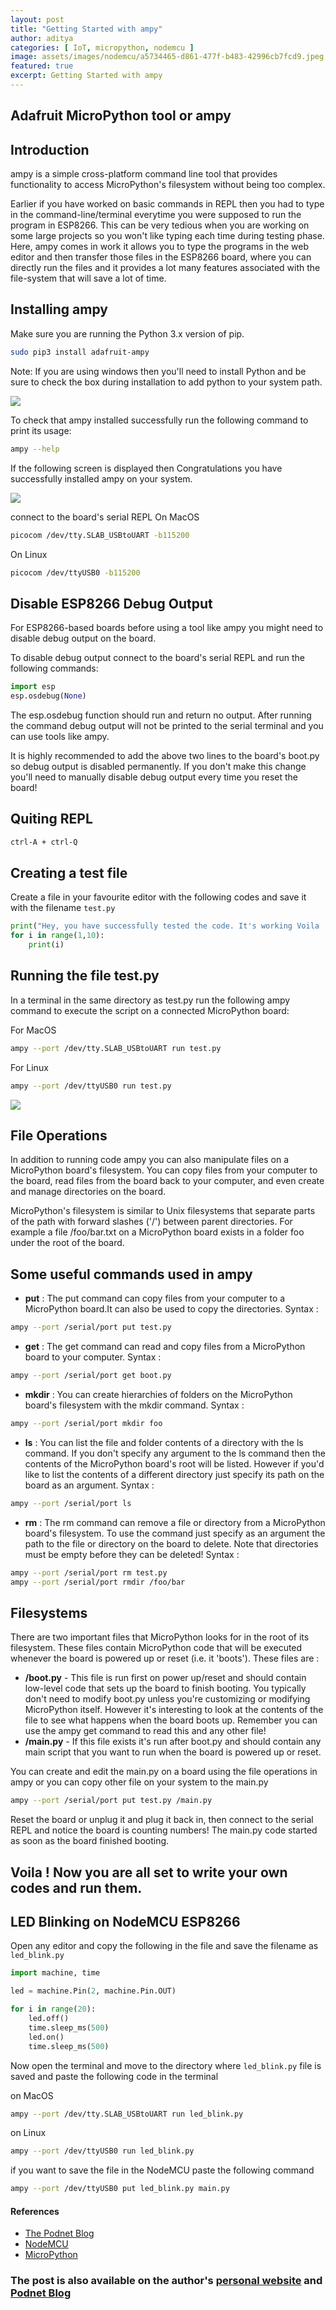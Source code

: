 ```yaml
---
layout: post
title: "Getting Started with ampy"
author: aditya
categories: [ IoT, micropython, nodemcu ]
image: assets/images/nodemcu/a5734465-d861-477f-b483-42996cb7fcd9.jpeg
featured: true
excerpt: Getting Started with ampy
---
```


## Adafruit MicroPython tool or ampy

## Introduction

ampy is a simple cross-platform command line tool that provides functionality to access MicroPython's filesystem without being too complex.

Earlier if you have worked on basic commands in REPL then you had to type in the command-line/terminal everytime you were supposed to run the program in ESP8266. This can be very tedious when you are working on some large projects so you won't like typing each time during testing phase. Here, ampy comes in work it allows you to type the programs in the web editor and then transfer those files in the ESP8266 board, where you can directly run the files and it provides a lot many features associated with the file-system that will save a lot of time.

## Installing ampy

Make sure you are running the Python 3.x version of pip.

```bash
sudo pip3 install adafruit-ampy
```

Note: If you are using windows then you'll need to install Python and be sure to check the box during installation to add python to your system path.

![](/assets/images/nodemcu/2019-10-04_04-57-25.jpg)

To check that ampy installed successfully run the following command to print its usage:

```bash
ampy --help
```

If the following screen is displayed then Congratulations you have successfully installed ampy on your system.

![](/assets/images/nodemcu/2019-10-04_05-04-12.jpg)

connect to the board's serial REPL
On MacOS

```bash
picocom /dev/tty.SLAB_USBtoUART -b115200
```

On Linux

```bash
picocom /dev/ttyUSB0 -b115200
```

## Disable ESP8266 Debug Output

For ESP8266-based boards before using a tool like ampy you might need to disable debug output on the board.

To disable debug output connect to the board's serial REPL and run the following commands:

```python
import esp
esp.osdebug(None)
```

The esp.osdebug function should run and return no output. After running the command debug output will not be printed to the serial terminal and you can use tools like ampy.

It is highly recommended to add the above two lines to the board's boot.py so debug output is disabled permanently. If you don't make this change you'll need to manually disable debug output every time you reset the board!

## Quiting REPL

```txt
ctrl-A + ctrl-Q
```

## Creating a test file

Create a file in your favourite editor with the following codes and save it with the filename ```test.py```

```python
print("Hey, you have successfully tested the code. It's working Voila !!!")
for i in range(1,10):
    print(i)
```

## Running the file test.py

In a terminal in the same directory as test.py run the following ampy command to execute the script on a connected MicroPython board:

For MacOS
```bash
ampy --port /dev/tty.SLAB_USBtoUART run test.py
```

For Linux
```bash
ampy --port /dev/ttyUSB0 run test.py
```

![](/assets/images/nodemcu/2019-10-04_06-53-19.jpg)

## File Operations
In addition to running code ampy you can also manipulate files on a MicroPython board's filesystem. You can copy files from your computer to the board, read files from the board back to your computer, and even create and manage directories on the board.

MicroPython's filesystem is similar to Unix filesystems that separate parts of the path with forward slashes ('/') between parent directories. For example a file /foo/bar.txt on a MicroPython board exists in a folder foo under the root of the board.

## Some useful commands used in ampy

- **put** : The put command can copy files from your computer to a MicroPython board.It can also be used to copy the directories.
Syntax :
```bash
ampy --port /serial/port put test.py
```

- **get** : The get command can read and copy files from a MicroPython board to your computer.
Syntax :
```bash
ampy --port /serial/port get boot.py
```

- **mkdir** : You can create hierarchies of folders on the MicroPython board's filesystem with the mkdir command.
Syntax :
```bash
ampy --port /serial/port mkdir foo
```

- **ls** : You can list the file and folder contents of a directory with the ls command. If you don't specify any argument to the ls command then the contents of the MicroPython board's root will be listed. However if you'd like to list the contents of a different directory just specify its path on the board as an argument.
Syntax :
```bash
ampy --port /serial/port ls
```

- **rm** : The rm command can remove a file or directory from a MicroPython board's filesystem. To use the command just specify as an argument the path to the file or directory on the board to delete. Note that directories must be empty before they can be deleted!
Syntax :
```bash
ampy --port /serial/port rm test.py
ampy --port /serial/port rmdir /foo/bar
```

## Filesystems
There are two important files that MicroPython looks for in the root of its filesystem. These files contain MicroPython code that will be executed whenever the board is powered up or reset (i.e. it 'boots'). These files are :

- **/boot.py** - This file is run first on power up/reset and should contain low-level code that sets up the board to finish booting. You typically don't need to modify boot.py unless you're customizing or modifying MicroPython itself. However it's interesting to look at the contents of the file to see what happens when the board boots up. Remember you can use the ampy get command to read this and any other file!
- **/main.py** - If this file exists it's run after boot.py and should contain any main script that you want to run when the board is powered up or reset.

You can create and edit the main.py on a board using the file operations in ampy or you can copy other file on your system to the main.py

```bash
ampy --port /serial/port put test.py /main.py
```

Reset the board or unplug it and plug it back in, then connect to the serial REPL and notice the board is counting numbers! The main.py code started as soon as the board finished booting.

## Voila ! Now you are all set to write your own codes and run them.

## LED Blinking on NodeMCU ESP8266

Open any editor and copy the following in the file and save the filename as ```led_blink.py```

```python
import machine, time

led = machine.Pin(2, machine.Pin.OUT)

for i in range(20):
    led.off()
    time.sleep_ms(500)
    led.on()
    time.sleep_ms(500)

```

Now open the terminal and move to the directory where ```led_blink.py``` file is saved and paste the following code in the terminal

on MacOS

```bash
ampy --port /dev/tty.SLAB_USBtoUART run led_blink.py
```

on Linux

```bash
ampy --port /dev/ttyUSB0 run led_blink.py
```

if you want to save the file in the NodeMCU paste the following command

```bash
ampy --port /dev/ttyUSB0 put led_blink.py main.py
```

#### References

- [The Podnet Blog](https://blog.thepodnet.com)
- [NodeMCU](https://www.nodemcu.com/)
- [MicroPython](https://docs.micropython.org/en/latest/)

### The post is also available on the author's [personal website](https://ramanaditya.github.io) and [Podnet Blog](https://blog.thepodnet.com/getting-started-with-micropython-on-nodemcu/)